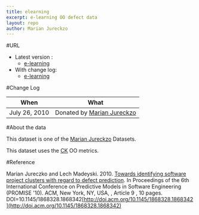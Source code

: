 ```yaml
---
title: elearning
excerpt: e-learning OO defect data
layout: repo
author: Marian Jureckzo
---
```



#URL

  * Latest version :
    * [e-learning](https://terapromise.csc.ncsu.edu:8443/svn/repo/defect/ck/elearning/e-learning.csv)
  * With change log:
    * [e-learning](https://terapromise.csc.ncsu.edu:8443/svn/repo/defect/ck/elearning/)

#Change Log

When | What
---- | ----
July 26, 2010 | Donated by [Marian Jureckzo](/repo/people/data-donors/promise3.html)

#About the data

This dataset is one of the [Marian Jureckzo](/repo/people/data-donors/promise3.html) Datasets.

This dataset uses the [CK](/repo/defect/ck) OO metrics.

#Reference

Marian Jureczko and Lech Madeyski. 2010. [Towards identifying software project clusters with regard to defect prediction](http://dl.acm.org/citation.cfm?id=1868328.1868342&coll=DL&dl=GUIDE&CFID=96280125&CFTOKEN=47274353). In
Proceedings of the 6th International Conference on Predictive
Models in Software Engineering (PROMISE '10). ACM, New York,
NY, USA, , Article 9 , 10 pages. DOI=10.1145/1868328.1868342[http://doi.acm.org/10.1145/1868328.1868342](http://doi.acm.org/10.1145/1868328.1868342)
